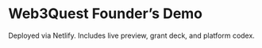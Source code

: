 # Web3Quest Founder’s Demo

Deployed via Netlify. Includes live preview, grant deck, and platform codex.
